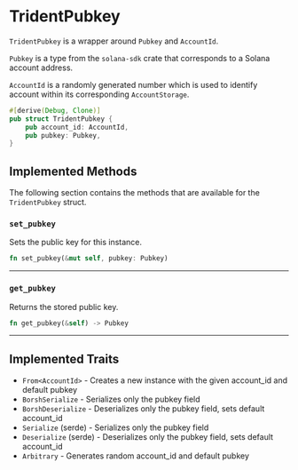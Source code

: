 # TridentPubkey

`TridentPubkey` is a wrapper around `Pubkey` and `AccountId`.

`Pubkey` is a type from the `solana-sdk` crate that corresponds to a Solana account address.

`AccountId` is a randomly generated number which is used to identify account within its corresponding `AccountStorage`.

```rust
#[derive(Debug, Clone)]
pub struct TridentPubkey {
    pub account_id: AccountId,
    pub pubkey: Pubkey,
}
```

## Implemented Methods

The following section contains the methods that are available for the `TridentPubkey` struct.

### `set_pubkey`

Sets the public key for this instance.
```rust
fn set_pubkey(&mut self, pubkey: Pubkey)
```

---

### `get_pubkey`

Returns the stored public key.
```rust
fn get_pubkey(&self) -> Pubkey
```

---

## Implemented Traits

- `From<AccountId>` - Creates a new instance with the given account_id and default pubkey
- `BorshSerialize` - Serializes only the pubkey field
- `BorshDeserialize` - Deserializes only the pubkey field, sets default account_id
- `Serialize` (serde) - Serializes only the pubkey field
- `Deserialize` (serde) - Deserializes only the pubkey field, sets default account_id
- `Arbitrary` - Generates random account_id and default pubkey
